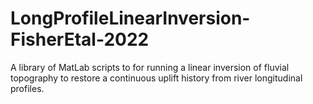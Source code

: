 # LongProfileLinearInversion-FisherEtal-2022
A library of MatLab scripts to for running a linear inversion of fluvial topography to restore a continuous uplift history from river longitudinal profiles.

